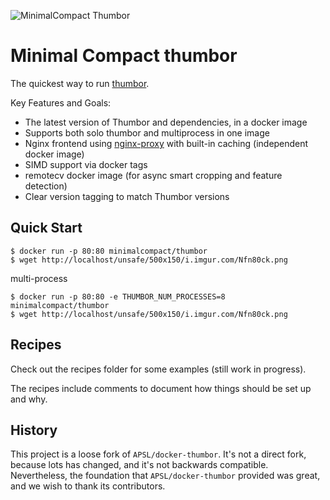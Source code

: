 ![](https://s3.eu-west-2.amazonaws.com/minimal-compact/images/mc-thumbor.png "MinimalCompact Thumbor")

# Minimal Compact thumbor

The quickest way to run [thumbor](https://github.com/thumbor/thumbor).

Key Features and Goals:

* The latest version of Thumbor and dependencies, in a docker image
* Supports both solo thumbor and multiprocess in one image
* Nginx frontend using [nginx-proxy](https://github.com/jwilder/nginx-proxy)
  with built-in caching (independent docker image)
* SIMD support via docker tags
* remotecv docker image (for async smart cropping and feature detection)
* Clear version tagging to match Thumbor versions

## Quick Start

```
$ docker run -p 80:80 minimalcompact/thumbor
$ wget http://localhost/unsafe/500x150/i.imgur.com/Nfn80ck.png
```

multi-process

```
$ docker run -p 80:80 -e THUMBOR_NUM_PROCESSES=8 minimalcompact/thumbor
$ wget http://localhost/unsafe/500x150/i.imgur.com/Nfn80ck.png

```

## Recipes

Check out the recipes folder for some examples (still work in progress).

The recipes include comments to document how things should be set up and why.

## History

This project is a loose fork of `APSL/docker-thumbor`. It's not a direct fork, because lots has changed, and it's not
backwards compatible. Nevertheless, the foundation that `APSL/docker-thumbor` provided was great, and we wish to thank its
contributors.
